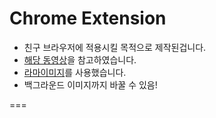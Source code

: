 # Chrome Extension
 - 친구 브라우저에 적용시킬 목적으로 제작된겁니다.
 - [<ins>해당 동영상</ins>](https://www.youtube.com/watch?v=pIQmxUk_FdI)을 참고하였습니다.
 - [라마이미지](https://encrypted-tbn0.gstatic.com/images?q=tbn:ANd9GcTkuvyrqDDe5qfDUundZ_WFSNeKq0DFmOl5HQ&s)를 사용했습니다.
 - 백그라운드 이미지까지 바꿀 수 있음!


===